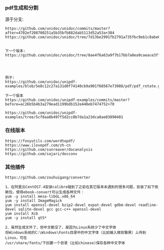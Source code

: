 ### pdf生成和分割

源于分支:

    https://github.com/unidoc/unidoc/commits/master?after=4702ef208700251a5b35bfb882dab5113d52a53a+384
    https://github.com/unidoc/unidoc/tree/7d13be2991fb2791a735fbc9eb1c8abe64ed18f2


    下一个版本:
    https://github.com/unidoc/unidoc/tree/8ae4f6a63a9f7b17bb7a0ea9caeace3ffe45f910




    例子:
    https://github.com/unidoc/unipdf-examples/blob/5e8c12c27a131d0f74140cb9a901f68567e73988/pdf/pdf_rotate.go
    
    下一个版本
    https://github.com/unidoc/unipdf-examples/commits/master?before=ac26b5b4b3a279ead1199bdb152e440eb7474752+70

    https://github.com/unidoc/unipdf-examples/tree/5cf8aa8b497f5d2cc0b7da1a23dca8ae03890401


### 在线版本

    https://foxyutils.com/wordtopdf/
    https://www.ilovepdf.com/zh-cn
    https://github.com/sunreaver/docanalysis
    https://github.com/sajari/docconv


### 其他插件


    https://github.com/zouhuigang/converter

    1、在阿里云CentOS7.4安装calibre碰到了之前在其它版本未遇到的很多问题，安装了如下依赖包，使得ebook-convert可以生成各种文件：
    yum -y install mesa-libGL.x86_64
    yum -y install ImageMagick
    yum install openssl-devel bzip2-devel expat-devel gdbm-devel readline-devel sqlite-devel gcc gcc-c++ openssl-devel
    yum install Xcb
    yum -y install qt5*

    2、虽然生成文件了，但中文都没了，是因为Linux系统少了中文字体
    将Windows系统的C:\Windows\Fonts目录中的中文字体（比如输入微软雅黑）上传到Linux，可在
    /usr/share/fonts/下创建一个目录（比如chinese)保存各种中文字体

